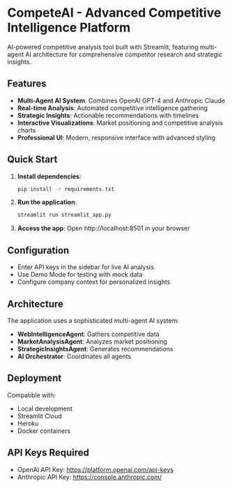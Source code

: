 # CompeteAI - Advanced Competitive Intelligence Platform

AI-powered competitive analysis tool built with Streamlit, featuring multi-agent AI architecture for comprehensive competitor research and strategic insights.

## Features

- **Multi-Agent AI System**: Combines OpenAI GPT-4 and Anthropic Claude
- **Real-time Analysis**: Automated competitive intelligence gathering
- **Strategic Insights**: Actionable recommendations with timelines
- **Interactive Visualizations**: Market positioning and competitive analysis charts
- **Professional UI**: Modern, responsive interface with advanced styling

## Quick Start

1. **Install dependencies**:
   ```bash
   pip install -r requirements.txt
   ```

2. **Run the application**:
   ```bash
   streamlit run streamlit_app.py
   ```

3. **Access the app**: Open http://localhost:8501 in your browser

## Configuration

- Enter API keys in the sidebar for live AI analysis
- Use Demo Mode for testing with mock data
- Configure company context for personalized insights

## Architecture

The application uses a sophisticated multi-agent AI system:
- **WebIntelligenceAgent**: Gathers competitive data
- **MarketAnalysisAgent**: Analyzes market positioning
- **StrategicInsightsAgent**: Generates recommendations
- **AI Orchestrator**: Coordinates all agents

## Deployment

Compatible with:
- Local development
- Streamlit Cloud
- Heroku
- Docker containers

## API Keys Required

- OpenAI API Key: https://platform.openai.com/api-keys
- Anthropic API Key: https://console.anthropic.com/
